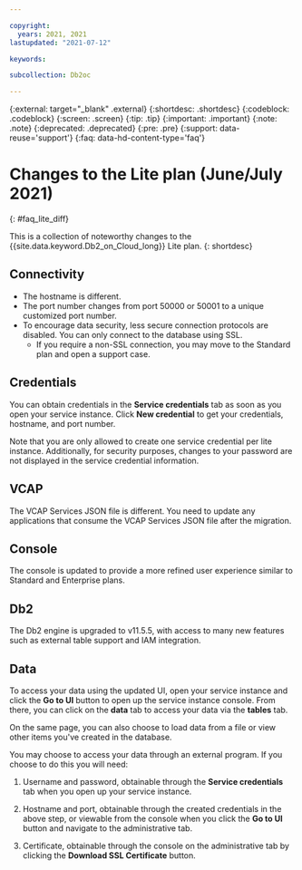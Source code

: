 ```yaml
---

copyright:
  years: 2021, 2021
lastupdated: "2021-07-12"

keywords: 

subcollection: Db2oc

---
```


<!-- Attribute definitions --> 
{:external: target="_blank" .external}
{:shortdesc: .shortdesc}
{:codeblock: .codeblock}
{:screen: .screen}
{:tip: .tip}
{:important: .important}
{:note: .note}
{:deprecated: .deprecated}
{:pre: .pre}
{:support: data-reuse='support'}
{:faq: data-hd-content-type='faq'}

# Changes to the Lite plan (June/July 2021)

{: #faq_lite_diff}

This is a collection of noteworthy changes to the {{site.data.keyword.Db2_on_Cloud_long}} Lite plan.
{: shortdesc}

## Connectivity

- The hostname is different.
- The port number changes from port 50000 or 50001 to a unique customized port number.
- To encourage data security, less secure connection protocols are disabled. You can only connect to the database using SSL.
  - If you require a non-SSL connection, you may move to the Standard plan and open a support case.

## Credentials

You can obtain credentials in the **Service credentials** tab as soon as you open your service instance. Click **New credential** to get your credentials, hostname, and port number.

Note that you are only allowed to create one service credential per lite instance. Additionally, for security purposes, changes to your password are not displayed in the service credential information.

## VCAP

The VCAP Services JSON file is different. You need to update any applications that consume the VCAP Services JSON file after the migration.

## Console

The console is updated to provide a more refined user experience similar to Standard and Enterprise plans.

## Db2

The Db2 engine is upgraded to v11.5.5, with access to many new features such as external table support and IAM integration.

## Data

To access your data using the updated UI, open your service instance and click the **Go to UI** button to open up the service instance console. From there, you can click on the **data** tab to access your data via the **tables** tab.

On the same page, you can also choose to load data from a file or view other items you've created in the database.

You may choose to access your data through an external program. If you choose to do this you will need:

1. Username and password, obtainable through the **Service credentials** tab when you open up your service instance.

1. Hostname and port, obtainable through the created credentials in the above step, or viewable from the console when you click the **Go to UI** button and navigate to the administrative tab.
1. Certificate, obtainable through the console on the administrative tab by clicking the **Download SSL Certificate** button.
